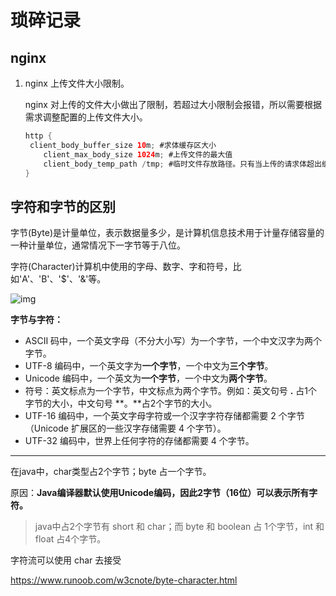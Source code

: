# 琐碎记录

## nginx

1. nginx 上传文件大小限制。

   nginx 对上传的文件大小做出了限制，若超过大小限制会报错，所以需要根据需求调整配置的上传文件大小。

   ```java
   http {
   	client_body_buffer_size 10m; #求体缓存区大小
       client_max_body_size 1024m; #上传文件的最大值
       client_body_temp_path /tmp; #临时文件存放路径。只有当上传的请求体超出缓存区大小时，才会写到临时文件中
   }
   ```

   

 

## 字符和字节的区别

字节(Byte)是计量单位，表示数据量多少，是计算机信息技术用于计量存储容量的一种计量单位，通常情况下一字节等于八位。

字符(Character)计算机中使用的字母、数字、字和符号，比如'A'、'B'、'$'、'&'等。

![img](https://cdn.jsdelivr.net/gh/AlbertYang0801/pic-bed@main/img/20210908104322.jpeg)



**字节与字符：**

- ASCII 码中，一个英文字母（不分大小写）为一个字节，一个中文汉字为两个字节。
- UTF-8 编码中，一个英文字为**一个字节**，一个中文为**三个字节**。
- Unicode 编码中，一个英文为**一个字节**，一个中文为**两个字节**。
- 符号：英文标点为一个字节，中文标点为两个字节。例如：英文句号 **.** 占1个字节的大小，中文句号 **。**占2个字节的大小。
- UTF-16 编码中，一个英文字母字符或一个汉字字符存储都需要 2 个字节（Unicode 扩展区的一些汉字存储需要 4 个字节）。
- UTF-32 编码中，世界上任何字符的存储都需要 4 个字节。

---

在java中，char类型占2个字节；byte 占一个字节。



原因：**Java编译器默认使用Unicode编码，因此2字节（16位）可以表示所有字符。**

> java中占2个字节有 short 和 char；而 byte 和 boolean 占 1个字节，int 和 float 占4个字节。

字符流可以使用 char 去接受

https://www.runoob.com/w3cnote/byte-character.html

